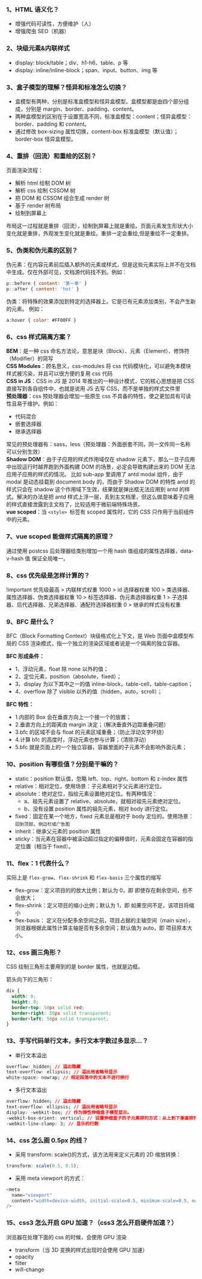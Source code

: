### 1、HTML 语义化？

- 增强代码可读性，方便维护（人）
- 增强爬虫 SEO（机器）

### 2、块级元素&内联样式

- display: block/table；div、h1-h6、table、p 等
- display: inline/inline-block；span、input、button、img 等

### 3、盒子模型的理解？怪异和标准怎么切换？

- 盒模型有两种，分别是标准盒模型和怪异盒模型。盒模型都是由四个部分组成，分别是 margin、border、padding、content。
- 两种盒模型的区别在于设置宽高不同，标准盒模型：content；怪异盒模型：border、padding 和 content。
- 通过修改 box-sizing 属性切换，content-box 标准盒模型（默认值）；border-box 怪异盒模型。

### 4、重排（回流）和重绘的区别？

页面渲染流程：<br>

- 解析 html 绘制 DOM 树
- 解析 css 绘制 CSSOM 树
- 把 DOM 和 CSSOM 组合生成 render 树
- 基于 render 树布局
- 绘制到屏幕上<br>

布局这一过程就是重排（回流），绘制到屏幕上就是重绘。页面元素发生形状大小变化就是重排，外观发生变化就是重绘。重排一定会重绘,但是重绘不一定重排。

### 5、伪类和伪元素的区别？

伪元素：在内容元素前后插入额外的元素或样式，但是这些元素实际上并不在文档中生成。仅在外部可见，文档源代码找不到。例如：

```javascript
p::before { content: '第一章' }
p::after { content: 'hot' }
```

伪类：将特殊的效果添加到特定的选择器上。它是已有元素添加类别，不会产生新的元素。
例如：

```javascript
a:hover { color: #FF00FF }
```

### 6、css 样式隔离方案？

**BEM**：是一种 css 命名方法论，意思是块（Block）、元素（Element）、修饰符（Modifier）的简写<br>
**CSS Modules**：顾名思义，css-modules 将 css 代码模块化，可以避免本模块样式被污染，并且可以很方便的复用 css 代码<br>
**CSS in JS**：CSS in JS 是 2014 年推出的一种设计模式，它的核心思想是把 CSS 直接写到各自组件中，也就是说用 JS 去写 CSS，而不是单独的样式文件里<br>
**预处理器**：css 预处理器会增加一些原生 css 不具备的特性，使之更加具有可读性且易于维护。例如：

- 代码混合
- 嵌套选择器
- 继承选择器<br>

常见的预处理器有：sass，less（预处理器：外面嵌套不同，同一文件同一名称可以分别生效）<br>
**Shadow DOM**：由于子应用的样式作用域仅在 shadow 元素下，那么一旦子应用中出现运行时越界跑到外面构建 DOM 的场景，必定会导致构建出来的 DOM 无法应用子应用的样式的情况。
比如 sub-app 里调用了 antd modal 组件，由于 modal 是动态挂载到 document.body 的，而由于 Shadow DOM 的特性 antd 的样式只会在 shadow 这个作用域下生效，结果就是弹出框无法应用到 antd 的样式。解决的办法是把 antd 样式上浮一层，丢到主文档里，但这么做意味着子应用的样式直接泄露到主文档了，比较适用于微前端特殊场景。<br>
**vue scoped**：当 `<style> `标签有 scoped 属性时，它的 CSS 只作用于当前组件中的元素。

### 7、vue scoped 能做样式隔离的原理？

通过使用 postcss 后处理器给类别增加一个用 hash 值组成的属性选择器，data-v-hash 值 保证全局唯一。

### 8、css 优先级是怎样计算的？

!important 优先级最高 > 内联样式权重 1000 > id 选择器权重 100 > 类选择器、属性选择器、伪类选择器权重 10 > 标签选择器、伪元素选择器权重 1 > 子选择器、后代选择器、兄弟选择器、通配符选择器权重 0 > 继承的样式没有权重

### 9、BFC 是什么？

BFC（Block Formatting Context）块级格式化上下文，是 Web 页面中盒模型布局的 CSS 渲染模式，指一个独立的渲染区域或者说是一个隔离的独立容器。<br>

**BFC 形成条件：**<br>

- 1、浮动元素，float 除 none 以外的值；
- 2、定位元素，position（absolute，fixed）；
- 3、display 为以下其中之一的值 inline-block，table-cell，table-caption；
- 4、overflow 除了 visible 以外的值（hidden，auto，scroll）；

**BFC 特性：** <br>

- 1.内部的 Box 会在垂直方向上一个接一个的放置；
- 2.垂直方向上的距离由 margin 决定；（解决垂直外边距重叠问题）
- 3.bfc 的区域不会与 float 的元素区域重叠；（防止浮动文字环绕）
- 4.计算 bfc 的高度时，浮动元素也参与计算；（清除浮动）
- 5.bfc 就是页面上的一个独立容器，容器里面的子元素不会影响外面元素；

### 10、position 有哪些值？分别是干嘛的？

- static：position 默认值，忽略 left、top、right、bottom 和 z-index 属性
- relative：相对定位，使用场景：子元素相对于父元素进行定位。
- absolute：绝对定位，指给元素设置绝对定位。有两种情况：
  - a、祖先元素设置了 relative、absolute，就相对祖先元素绝对定位。
  - b、没有设置 position 属性的祖先元素，相对 body 进行定位。
- fixed：固定在某一个地方，fixed 元素总是相对于 body 定位的。使用场景：`回到顶部`、`侧边栏或广告图`
- inherit：继承父元素的 position 属性
- sticky：当元素在容器中被滚动超过指定的偏移值时，元素会固定在容器的指定位置（相当于 fixed）。

### 11、flex：1 代表什么？

实际上是 `flex-grow`、`flex-shrink` 和 `flex-basis` 三个属性的缩写<br>

- flex-grow：定义项目的的放大比例；默认为 0，即 即使存在剩余空间，也不会放大；
- flex-shrink：定义项目的缩小比例；默认为 1，即 如果空间不足，该项目将缩小
- flex-basis： 定义在分配多余空间之前，项目占据的主轴空间（main size），浏览器根据此属性计算主轴是否有多余空间；默认值为 auto，即 项目原本大小。

### 12、css 画三角形？

CSS 绘制三角形主要用到的是 border 属性，也就是边框。<br>

箭头向下的三角形：<br>

```css
div {
  width: 0;
  height: 0;
  border-top: 50px solid red;
  border-right: 50px solid transparent;
  border-left: 50px solid transparent;
}
```

### 13、手写代码单行文本，多行文本字数过多显示...？

- 单行文本溢出

```css
overflow: hidden; // 溢出隐藏
text-overflow: ellipsis; // 溢出用省略号显示
white-space: nowrap; // 规定段落中的文本不进行换行
```

- 多行文本溢出

```css
overflow: hidden; // 溢出隐藏
text-overflow: ellipsis; // 溢出用省略号显示
display: -webkit-box; // 作为弹性伸缩盒子模型显示。
-webkit-box-orient: vertical; // 设置伸缩盒子的子元素排列方式：从上到下垂直排列
-webkit-line-clamp: 3; // 显示的行数
```

### 14、css 怎么画 0.5px 的线？

- 采用 transform: scale()的方式，该方法用来定义元素的 2D 缩放转换：

```javascript
transform: scale(0.5, 0.5);
```

- 采用 meta viewport 的方式：

```javascript
<meta
  name="viewport"
  content="width=device-width, initial-scale=0.5, minimum-scale=0.5, maximum-scale=0.5"
/>
```

### 15、css3 怎么开启 GPU 加速？（css3 怎么开启硬件加速？）

浏览器在处理下面的 css 的时候，会使用 GPU 渲染<br>

- transform（当 3D 变换的样式出现时会使用 GPU 加速）
- opacity
- filter
- will-change

